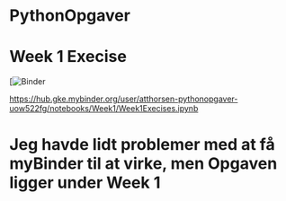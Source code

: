 # PythonOpgaver
# Week 1 Execise 
[![Binder](https://hub.gke.mybinder.org/user/atthorsen-pythonopgaver-uow522fg/notebooks/Week1/Week1Execises.ipynb)

https://hub.gke.mybinder.org/user/atthorsen-pythonopgaver-uow522fg/notebooks/Week1/Week1Execises.ipynb
# Jeg havde lidt problemer med at få myBinder til at virke, men Opgaven ligger under Week 1 
